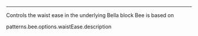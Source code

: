 ---

Controls the waist ease in the underlying Bella block Bee is based on

patterns.bee.options.waistEase.description